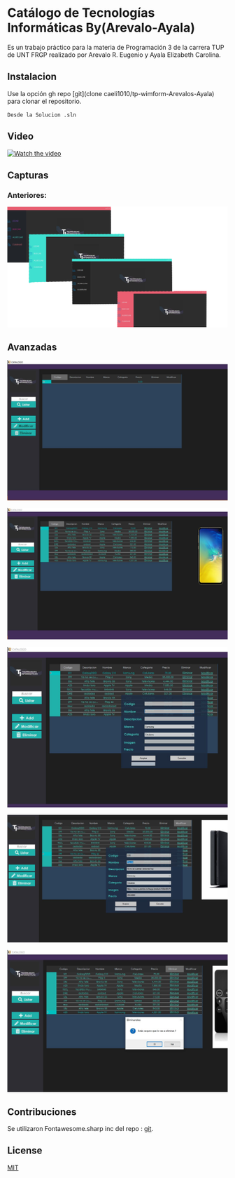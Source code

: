# Catálogo de Tecnologías Informáticas  By(Arevalo-Ayala)

Es un trabajo práctico  para la materia de  Programación 3 de la carrera TUP de UNT FRGP
realizado por Arevalo R. Eugenio y Ayala Elizabeth Carolina.

## Instalacion

Use la opción gh repo [git](clone caeli1010/tp-wimform-Arevalos-Ayala) para clonar el repositorio.

```Ejectuar
Desde la Solucion .sln
```
## Video
[![Watch the video](https://github.com/caeli1010/tp-wimform-Arevalos-Ayala/blob/main/img/video.JP)](https://youtu.be/DcuRTjctd8k)


## Capturas
### Anteriores:
![Versiones Iniciales](https://github.com/caeli1010/tp-wimform-Arevalos-Ayala/blob/main/img/anterioes.png)


## Avanzadas

![Inicio Beta](https://github.com/caeli1010/tp-wimform-Arevalos-Ayala/blob/main/img/inicio.JPG)

![Versiones Beta](https://github.com/caeli1010/tp-wimform-Arevalos-Ayala/blob/main/img/articulos.JPG)

![Versiones Beta](https://github.com/caeli1010/tp-wimform-Arevalos-Ayala/blob/main/img/agregar.JPG)

![Versiones Beta](https://github.com/caeli1010/tp-wimform-Arevalos-Ayala/blob/main/img/Modificar.JPG)

![Versiones Beta](https://github.com/caeli1010/tp-wimform-Arevalos-Ayala/blob/main/img/eliminar.JPG)



## Contribuciones
Se utilizaron Fontawesome.sharp inc del repo : [git](https://github.com/awesome-inc/FontAwesome.Sharp#windows-forms).



## License
[MIT](https://choosealicense.com/licenses/mit/)
 
